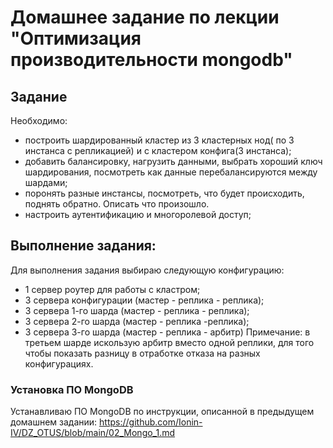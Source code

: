 # Домашнее задание по лекции "Оптимизация производительности mongodb"

## Задание

Необходимо:
- построить шардированный кластер из 3 кластерных нод( по 3 инстанса с репликацией) и с кластером конфига(3 инстанса);
- добавить балансировку, нагрузить данными, выбрать хороший ключ шардирования, посмотреть как данные перебалансируются между шардами;
- поронять разные инстансы, посмотреть, что будет происходить, поднять обратно. Описать что произошло.
- настроить аутентификацию и многоролевой доступ;

## Выполнение задания:

Для выполнения задания выбираю следующую конфигурацию:
- 1 сервер роутер для работы с кластром;
- 3 сервера конфигурации (мастер - реплика - реплика);
- 3 сервера 1-го шарда (мастер - реплика - реплика);
- 3 сервера 2-го шарда (мастер - реплика -реплика);
- 3 сервера 3-го шарда (мастер - реплика - арбитр)
Примечание: в третьем шарде искользую арбитр вместо одной реплики, для того чтобы показать разницу в отработке отказа на разных конфигурациях.

### Установка ПО MongoDB

Устанавливаю ПО MongoDB по инструкции, описанной в предыдущем домашнем задании:
https://github.com/Ionin-IV/DZ_OTUS/blob/main/02_Mongo_1.md
